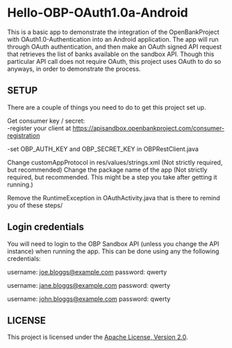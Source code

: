 Hello-OBP-OAuth1.0a-Android
========================

This is a basic app to demonstrate the integration of the OpenBankProject with OAuth1.0-Authentication into an Android application. 
The app will run through OAuth authentication, and then make an OAuth signed API request that retrieves the list of banks available
on the sandbox API. Though this particular API call does not require OAuth, this project uses OAuth to do so anyways, in order to 
demonstrate the process.

## SETUP

There are a couple of things you need to do to get this project set up.

Get consumer key / secret:  
-register your client at  https://apisandbox.openbankproject.com/consumer-registration

-set OBP_AUTH_KEY and OBP_SECRET_KEY in OBPRestClient.java

Change customAppProtocol in res/values/strings.xml (Not strictly required, but recommended)
Change the package name of the app (Not strictly required, but recommended. This might be a step you take after getting it running.)

Remove the RuntimeException in OAuthActivity.java that is there to remind you of these steps/

## Login credentials

You will need to login to the OBP Sandbox API (unless you change the API instance) when running the app. This can be done using any the following credentials:

username: joe.bloggs@example.com
password: qwerty

username: jane.bloggs@example.com
password: qwerty

username: john.bloggs@example.com
password: qwerty

## LICENSE

This project is licensed under the [Apache License, Version 2.0](http://www.apache.org/licenses/LICENSE-2.0.html).
